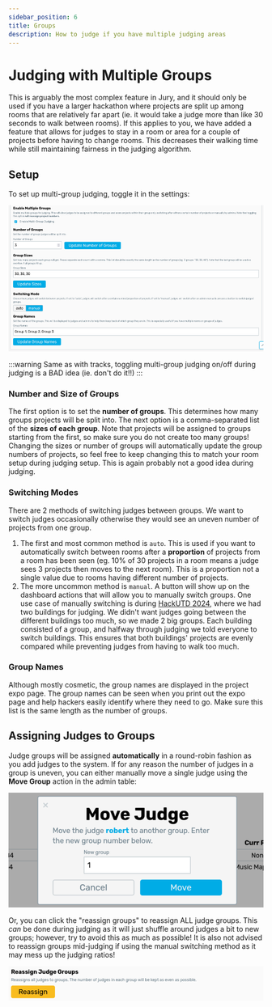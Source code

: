 ```yaml
---
sidebar_position: 6
title: Groups
description: How to judge if you have multiple judging areas
---
```


# Judging with Multiple Groups

This is arguably the most complex feature in Jury, and it should only be used if you have a larger hackathon where projects are split up among rooms that are relatively far apart (ie. it would take a judge more than like 30 seconds to walk between rooms). If this applies to you, we have added a feature that allows for judges to stay in a room or area for a couple of projects before having to change rooms. This decreases their walking time while still maintaining fairness in the judging algorithm.

## Setup

To set up multi-group judging, toggle it in the settings:

![Multi-group judging settings](./assets/group-settings.png)

:::warning
Same as with tracks, toggling multi-group judging on/off during judging is a BAD idea (ie. don't do it!!)
:::

### Number and Size of Groups

The first option is to set the **number of groups**. This determines how many groups projects will be split into. The next option is a comma-separated list of the **sizes of each group**. Note that projects will be assigned to groups starting from the first, so make sure you do not create too many groups! Changing the sizes or number of groups will automatically update the group numbers of projects, so feel free to keep changing this to match your room setup during judging setup. This is again probably not a good idea during judging. 

### Switching Modes

There are 2 methods of switching judges between groups. We want to switch judges occasionally otherwise they would see an uneven number of projects from one group. 

1. The first and most common method is `auto`. This is used if you want to automatically switch between rooms after a **proportion** of projects from a room has been seen (eg. 10% of 30 projects in a room means a judge sees 3 projects then moves to the next room). This is a proportion not a single value due to rooms having different number of projects.
2. The more uncommon method is `manual`. A button will show up on the dashboard actions that will allow you to manually switch groups. One use case of manually switching is during [HackUTD 2024](https://ripple.hackutd.co), where we had two buildings for judging. We didn't want judges going between the different buildings too much, so we made 2 big groups. Each building consisted of a group, and halfway through judging we told everyone to switch buildings. This ensures that both buildings' projects are evenly compared while preventing judges from having to walk too much.

### Group Names

Although mostly cosmetic, the group names are displayed in the project expo page. The group names can be seen when you print out the expo page and help hackers easily identify where they need to go. Make sure this list is the same length as the number of groups.

## Assigning Judges to Groups

Judge groups will be assigned **automatically** in a round-robin fashion as you add judges to the system. If for any reason the number of judges in a group is uneven, you can either manually move a single judge using the **Move Group** action in the admin table:

![Move groups](./assets/move-groups.png)

Or, you can click the "reassign groups" to reassign ALL judge groups. This *can* be done during judging as it will just shuffle around judges a bit to new groups; however, try to avoid this as much as possible! It is also not advised to reassign groups mid-judging if using the manual switching method as it may mess up the judging ratios!

![Reassign groups](./assets/reassign-groups.png)
